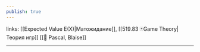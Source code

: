 ```yaml
---
publish: true
---
```

links: [[Expected Value E(X)|Матожидание]], [[519.83 🃏Game Theory|Теория игр]] [[👤 Pascal, Blaise]]

---
